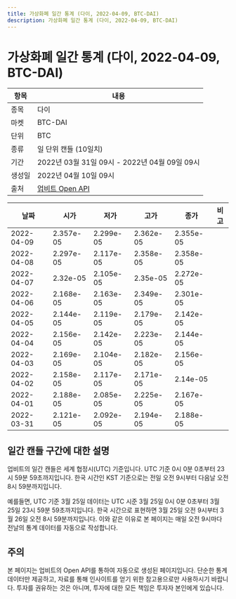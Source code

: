 ```yaml
---
title: 가상화폐 일간 통계 (다이, 2022-04-09, BTC-DAI)
description: 가상화폐 일간 통계 (다이, 2022-04-09, BTC-DAI)
---
```



가상화폐 일간 통계 (다이, 2022-04-09, BTC-DAI)
===

|항목|내용|
|--|--|
|종목|다이|
|마켓|BTC-DAI|
|단위|BTC|
|종류|일 단위 캔들 (10일치)|
|기간|2022년 03월 31일 09시 - 2022년 04월 09일 09시|
|생성일|2022년 04월 10일 09시|
|출처|[업비트 Open API](https://docs.upbit.com)|


|날짜|시가|저가|고가|종가|비고|
|--|--|--|--|--|--|
|2022-04-09|2.357e-05|2.299e-05|2.362e-05|2.355e-05|    |
|2022-04-08|2.297e-05|2.117e-05|2.358e-05|2.358e-05|    |
|2022-04-07|2.32e-05|2.105e-05|2.35e-05|2.272e-05|    |
|2022-04-06|2.168e-05|2.163e-05|2.349e-05|2.301e-05|    |
|2022-04-05|2.144e-05|2.119e-05|2.179e-05|2.142e-05|    |
|2022-04-04|2.156e-05|2.142e-05|2.223e-05|2.144e-05|    |
|2022-04-03|2.169e-05|2.104e-05|2.182e-05|2.156e-05|    |
|2022-04-02|2.158e-05|2.117e-05|2.171e-05|2.14e-05|    |
|2022-04-01|2.188e-05|2.085e-05|2.225e-05|2.167e-05|    |
|2022-03-31|2.121e-05|2.092e-05|2.194e-05|2.188e-05|    |


일간 캔들 구간에 대한 설명
---


업비트의 일간 캔들은 세계 협정시(UTC) 기준입니다. 
UTC 기준 0시 0분 0초부터 23시 59분 59초까지입니다. 
한국 시간인 KST 기준으로는 전일 오전 9시부터 다음날 오전 8시 59분까지입니다. 


예를들면, UTC 기준 3월 25일 데이터는 UTC 시준 3월 25일 0시 0분 0초부터 3월 25일 23시 59분 59초까지입니다. 
한국 시간으로 표현하면 3월 25일 오전 9시부터 3월 26일 오전 8시 59분까지입니다. 
이와 같은 이유로 본 페이지는 매일 오전 9시마다 전날의 통계 데이터를 자동으로 작성합니다. 


주의
---


본 페이지는 업비트의 Open API를 통하여 자동으로 생성된 페이지입니다. 
단순한 통계 데이터만 제공하고, 자료를 통해 인사이트를 얻기 위한 참고용으로만 사용하시기 바랍니다. 
투자를 권유하는 것은 아니며, 투자에 대한 모든 책임은 투자자 본인에게 있습니다. 
